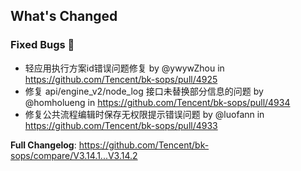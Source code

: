 <!-- Release notes generated using configuration in .github/release.yml at release_anchor -->

## What's Changed

### Fixed Bugs 👾
* 轻应用执行方案id错误问题修复 by @ywywZhou in https://github.com/Tencent/bk-sops/pull/4925
* 修复 api/engine_v2/node_log 接口未替换部分信息的问题 by @homholueng in https://github.com/Tencent/bk-sops/pull/4934
* 修复公共流程编辑时保存无权限提示错误问题 by @luofann in https://github.com/Tencent/bk-sops/pull/4933


**Full Changelog**: https://github.com/Tencent/bk-sops/compare/V3.14.1...V3.14.2